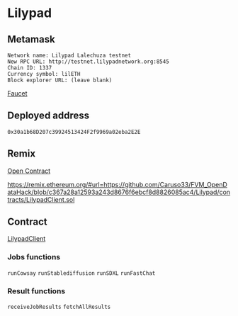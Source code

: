 # Lilypad

## Metamask

```shell
Network name: Lilypad Lalechuza testnet
New RPC URL: http://testnet.lilypadnetwork.org:8545
Chain ID: 1337
Currency symbol: lilETH
Block explorer URL: (leave blank)
```

[Faucet](http://testnet.lilypadnetwork.org/)

## Deployed address

`0x30a1b68D207c39924513424F2f9969a02eba2E2E`

## Remix

[Open Contract](https://remix.ethereum.org/#url=https://github.com:Caruso33/FVM_OpenDataHack/blob/main/contracts/LilypadClient.sol&lang=en&optimize=true&runs=1000&evmVersion=0.8.17)

https://remix.ethereum.org/#url=https://github.com/Caruso33/FVM_OpenDataHack/blob/c367a28a12593a243d8676f6ebcf8d8826085ac4/Lilypad/contracts/LilypadClient.sol

## Contract

[LilypadClient](./contracts/LilypadClient.sol)

### Jobs functions

`runCowsay`
`runStablediffusion`
`runSDXL`
`runFastChat`

### Result functions

`receiveJobResults`
`fetchAllResults`
